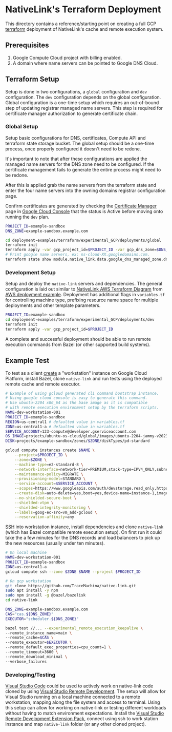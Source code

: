 # NativeLink's Terraform Deployment
This directory contains a reference/starting point on creating a full GCP
[terraform](https://www.terraform.io/downloads) deployment of NativeLink's
cache and remote execution system.

## Prerequisites

1. Google Compute Cloud project with billing enabled.
2. A domain where name servers can be pointed to Google DNS Cloud.

## Terraform Setup

Setup is done in two configurations, a `global` configuration and `dev`
configuration. The `dev` configuration depends on the global configuration.
Global configuration is a one-time setup which requires an out-of-bound step
of updating registrar managed name servers. This step is required for
certificate manager authorization to generate certificate chain.

### Global Setup

Setup basic configurations for DNS, certificates, Compute API and terraform
state storage bucket. The global setup should be a one-time process, once
properly configured it doesn't need to be redone.

It's important to note that after these configurations are applied the
managed name servers for the DNS zone need to be configured. If the certificate
management fails to generate the entire process might need to be redone.

After this is applied grab the name servers from the terraform state and enter
the four name servers into the owning domains registrar configuration page.

Confirm certificates are generated by checking the
[Certificate Manager](https://cloud.google.com/certificate-manager/docs/overview)
page in [Google Cloud Console](https://console.cloud.google.com) that the status
is Active before moving onto running the `dev` plan.

```sh
PROJECT_ID=example-sandbox
DNS_ZONE=example-sandbox.example.com

cd deployment-examples/terraform/experimental_GCP/deployments/global
terraform init
terraform apply -var gcp_project_id=$PROJECT_ID -var gcp_dns_zone=$DNS_ZONE
# Print google name servers, ex: ns-cloud-XX.googledomains.com.
terraform state show module.native_link.data.google_dns_managed_zone.dns_zone
```

### Development Setup

Setup and deploy the `native-link` servers and dependencies. The general
configuration is laid out similar to
[NativeLink AWS Terraform Diagram](https://user-images.githubusercontent.com/1831202/176286845-ff683266-3f23-489c-b58a-3eda49e484be.png)
from
[AWS deployment example](https://github.com/TraceMachina/native-link/blob/main/deployment-examples/terraform/experimental_AWS/README.md).
Deployment has additional flags in `variables.tf` for controlling machine
type, prefixing resource name space for multiple deployments and other
template parameters.

```sh
PROJECT_ID=example-sandbox
cd deployment-examples/terraform/experimental_GCP/deployments/dev
terraform init
terraform apply -var gcp_project_id=$PROJECT_ID
```

A complete and successful deployment should be able to run remote execution
commands from Bazel (or other supported build systems).

## Example Test

To test as a client [create](https://cloud.google.com/sdk/gcloud/reference/compute/instances/create)
a "workstation" instance on Google Cloud Platform, install Bazel, clone
`native-link` and run tests using the deployed remote cache and remote executor.

```sh
# Example of using gcloud generated cli command bootstrap instance.
# Using google cloud console is easy to generate this command.
# Use ubuntu-2204 x86_64 as the base image as it is compatible
# with remote execution environment setup by the terraform scripts.
NAME=dev-workstation-001
PROJECT_ID=example-sandbox
REGION=us-central1 # defaulted value in variables.tf
ZONE=us-central1-a # defaulted value in variables.tf
SERVICE_ACCOUNT=123-compute@developer.gserviceaccount.com
OS_IMAGE=projects/ubuntu-os-cloud/global/images/ubuntu-2204-jammy-v20231201
DISK=projects/example-sandbox/zones/$ZONE/diskTypes/pd-standard

gcloud compute instances create $NAME \
    --project=$PROJECT_ID \
    --zone=$ZONE \
    --machine-type=e2-standard-8 \
    --network-interface=network-tier=PREMIUM,stack-type=IPV4_ONLY,subnet=default \
    --maintenance-policy=MIGRATE \
    --provisioning-model=STANDARD \
    --service-account=$SERVICE_ACCOUNT \
    --scopes=https://www.googleapis.com/auth/devstorage.read_only,https://www.googleapis.com/auth/logging.write,https://www.googleapis.com/auth/monitoring.write,https://www.googleapis.com/auth/servicecontrol,https://www.googleapis.com/auth/service.management.readonly,https://www.googleapis.com/auth/trace.append \
    --create-disk=auto-delete=yes,boot=yes,device-name=instance-1,image=${OS_IMAGE},mode=rw,size=30,type=$DISK \
    --no-shielded-secure-boot \
    --shielded-vtpm \
    --shielded-integrity-monitoring \
    --labels=goog-ec-src=vm_add-gcloud \
    --reservation-affinity=any
```

[SSH](https://cloud.google.com/sdk/gcloud/reference/compute/ssh) into workstation
instance, install dependencies and clone `native-link` (which has Bazel compatible remote execution setup). On first run it could take the a few minutes for the DNS records
and load balancers to pick up the new resources (usually under ten minutes).

```sh
# On local machine
NAME=dev-workstation-001
PROJECT_ID=example-sandbox
ZONE=us-central1-a
gcloud compute ssh --zone $ZONE $NAME --project $PROJECT_ID

# On gcp workstation
git clone https://github.com/TraceMachina/native-link.git
sudo apt install -y npm
sudo npm install -g @bazel/bazelisk
cd native-link

DNS_ZONE=example-sandbox.example.com
CAS="cas.${DNS_ZONE}"
EXECUTOR="scheduler.${DNS_ZONE}"

bazel test //... --experimental_remote_execution_keepalive \
--remote_instance_name=main \
--remote_cache=$CAS \
--remote_executor=$EXECUTOR \
--remote_default_exec_properties=cpu_count=1 \
--remote_timeout=3600 \
--remote_download_minimal \
--verbose_failures
```

### Developing/Testing

[Visual Studio Code](https://code.visualstudio.com/) could be used to actively
work on native-link code cloned by using
[Visual Studio Remote Development](https://code.visualstudio.com/docs/remote/remote-overview).
The setup will allow for Visual Studio running on a local machine connected to
a remote workstation, mapping along the file system and access to terminal.
Using this setup can allow for working on native-link or testing different
workloads without having to match environment expectations. Install the
[Visual Studio Remote Development Extension Pack](https://marketplace.visualstudio.com/items?itemName=ms-vscode-remote.vscode-remote-extensionpack),
connect using ssh to work station instance and map `native-link` folder
(or any other cloned project).
